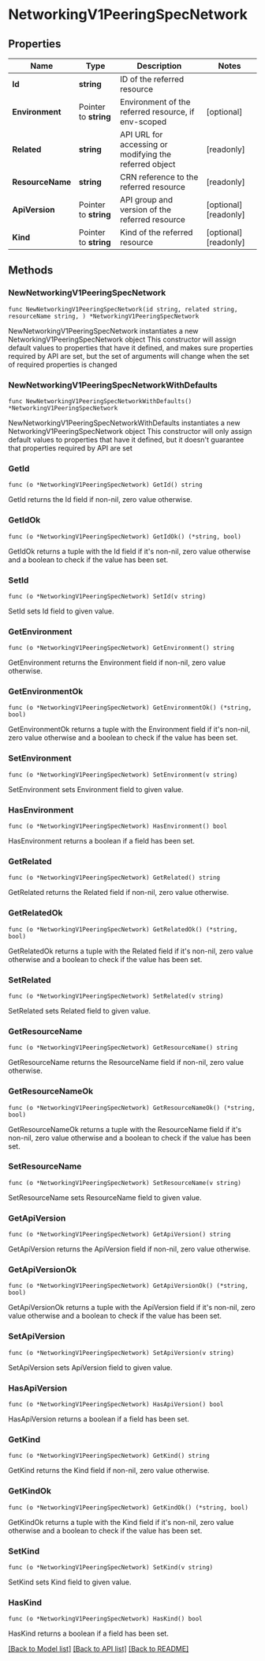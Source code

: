 # NetworkingV1PeeringSpecNetwork

## Properties

Name | Type | Description | Notes
------------ | ------------- | ------------- | -------------
**Id** | **string** | ID of the referred resource | 
**Environment** | Pointer to **string** | Environment of the referred resource, if env-scoped | [optional] 
**Related** | **string** | API URL for accessing or modifying the referred object | [readonly] 
**ResourceName** | **string** | CRN reference to the referred resource | [readonly] 
**ApiVersion** | Pointer to **string** | API group and version of the referred resource | [optional] [readonly] 
**Kind** | Pointer to **string** | Kind of the referred resource | [optional] [readonly] 

## Methods

### NewNetworkingV1PeeringSpecNetwork

`func NewNetworkingV1PeeringSpecNetwork(id string, related string, resourceName string, ) *NetworkingV1PeeringSpecNetwork`

NewNetworkingV1PeeringSpecNetwork instantiates a new NetworkingV1PeeringSpecNetwork object
This constructor will assign default values to properties that have it defined,
and makes sure properties required by API are set, but the set of arguments
will change when the set of required properties is changed

### NewNetworkingV1PeeringSpecNetworkWithDefaults

`func NewNetworkingV1PeeringSpecNetworkWithDefaults() *NetworkingV1PeeringSpecNetwork`

NewNetworkingV1PeeringSpecNetworkWithDefaults instantiates a new NetworkingV1PeeringSpecNetwork object
This constructor will only assign default values to properties that have it defined,
but it doesn't guarantee that properties required by API are set

### GetId

`func (o *NetworkingV1PeeringSpecNetwork) GetId() string`

GetId returns the Id field if non-nil, zero value otherwise.

### GetIdOk

`func (o *NetworkingV1PeeringSpecNetwork) GetIdOk() (*string, bool)`

GetIdOk returns a tuple with the Id field if it's non-nil, zero value otherwise
and a boolean to check if the value has been set.

### SetId

`func (o *NetworkingV1PeeringSpecNetwork) SetId(v string)`

SetId sets Id field to given value.


### GetEnvironment

`func (o *NetworkingV1PeeringSpecNetwork) GetEnvironment() string`

GetEnvironment returns the Environment field if non-nil, zero value otherwise.

### GetEnvironmentOk

`func (o *NetworkingV1PeeringSpecNetwork) GetEnvironmentOk() (*string, bool)`

GetEnvironmentOk returns a tuple with the Environment field if it's non-nil, zero value otherwise
and a boolean to check if the value has been set.

### SetEnvironment

`func (o *NetworkingV1PeeringSpecNetwork) SetEnvironment(v string)`

SetEnvironment sets Environment field to given value.

### HasEnvironment

`func (o *NetworkingV1PeeringSpecNetwork) HasEnvironment() bool`

HasEnvironment returns a boolean if a field has been set.

### GetRelated

`func (o *NetworkingV1PeeringSpecNetwork) GetRelated() string`

GetRelated returns the Related field if non-nil, zero value otherwise.

### GetRelatedOk

`func (o *NetworkingV1PeeringSpecNetwork) GetRelatedOk() (*string, bool)`

GetRelatedOk returns a tuple with the Related field if it's non-nil, zero value otherwise
and a boolean to check if the value has been set.

### SetRelated

`func (o *NetworkingV1PeeringSpecNetwork) SetRelated(v string)`

SetRelated sets Related field to given value.


### GetResourceName

`func (o *NetworkingV1PeeringSpecNetwork) GetResourceName() string`

GetResourceName returns the ResourceName field if non-nil, zero value otherwise.

### GetResourceNameOk

`func (o *NetworkingV1PeeringSpecNetwork) GetResourceNameOk() (*string, bool)`

GetResourceNameOk returns a tuple with the ResourceName field if it's non-nil, zero value otherwise
and a boolean to check if the value has been set.

### SetResourceName

`func (o *NetworkingV1PeeringSpecNetwork) SetResourceName(v string)`

SetResourceName sets ResourceName field to given value.


### GetApiVersion

`func (o *NetworkingV1PeeringSpecNetwork) GetApiVersion() string`

GetApiVersion returns the ApiVersion field if non-nil, zero value otherwise.

### GetApiVersionOk

`func (o *NetworkingV1PeeringSpecNetwork) GetApiVersionOk() (*string, bool)`

GetApiVersionOk returns a tuple with the ApiVersion field if it's non-nil, zero value otherwise
and a boolean to check if the value has been set.

### SetApiVersion

`func (o *NetworkingV1PeeringSpecNetwork) SetApiVersion(v string)`

SetApiVersion sets ApiVersion field to given value.

### HasApiVersion

`func (o *NetworkingV1PeeringSpecNetwork) HasApiVersion() bool`

HasApiVersion returns a boolean if a field has been set.

### GetKind

`func (o *NetworkingV1PeeringSpecNetwork) GetKind() string`

GetKind returns the Kind field if non-nil, zero value otherwise.

### GetKindOk

`func (o *NetworkingV1PeeringSpecNetwork) GetKindOk() (*string, bool)`

GetKindOk returns a tuple with the Kind field if it's non-nil, zero value otherwise
and a boolean to check if the value has been set.

### SetKind

`func (o *NetworkingV1PeeringSpecNetwork) SetKind(v string)`

SetKind sets Kind field to given value.

### HasKind

`func (o *NetworkingV1PeeringSpecNetwork) HasKind() bool`

HasKind returns a boolean if a field has been set.


[[Back to Model list]](../README.md#documentation-for-models) [[Back to API list]](../README.md#documentation-for-api-endpoints) [[Back to README]](../README.md)


